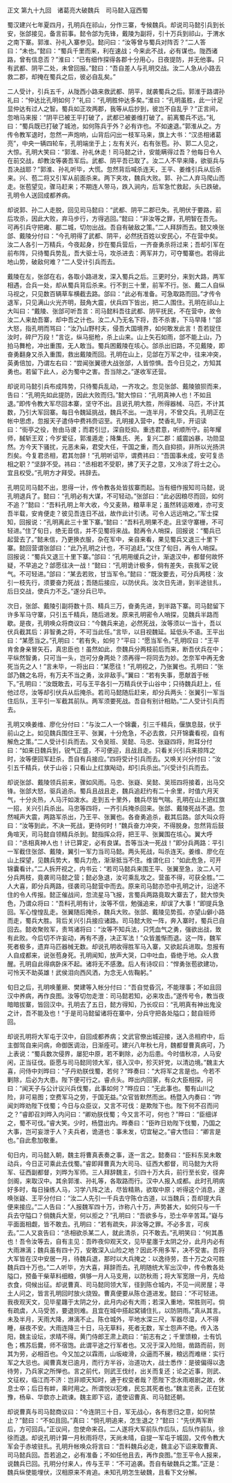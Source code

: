 正文 第九十九回　诸葛亮大破魏兵　司马懿入寇西蜀 

蜀汉建兴七年夏四月，孔明兵在祁山，分作三寨，专候魏兵。却说司马懿引兵到长安，张郃接见，备言前事。懿令郃为先锋，戴陵为副将，引十万兵到祁山，于渭水之南下寨。郭淮、孙礼入寨参见。懿问曰：“汝等曾与蜀兵对阵否？”二人答曰：“未也。”懿曰：“蜀兵千里而来，利在速战；今来此不战，必有谋也。陇西诸路，曾有信息否？”淮曰：“已有细作探得各郡十分用心，日夜提防，并无他事。只有武都、阴平二处，未曾回报。”懿曰：“吾自差人与孔明交战。汝二人急从小路去救二郡，却掩在蜀兵之后，彼必自乱矣。”

二人受计，引兵五千，从陇西小路来救武都、阴平，就袭蜀兵之后。郭淮于路谓孙礼曰：“仲达比孔明如何？”礼曰：“孔明胜仲达多矣。”淮曰：“孔明虽胜，此一计足显仲达有过人之智。蜀兵如正攻两郡，我等从后抄到，彼岂不自乱乎？”正言间，忽哨马来报：“阴平已被王平打破了，武都已被姜维打破了。前离蜀兵不远。”礼曰：“蜀兵既已打破了城池，如何陈兵于外？必有诈也。不如速退。”郭淮从之。方传令教军退时，忽然一声炮响，山背后闪出一枝军马来，旗上大书：“汉丞相诸葛亮”，中央一辆四轮车，孔明端坐于上；左有关兴，右有张苞。孙、郭二人见之，大惊。孔明大笑曰：“郭淮、孙礼休走！司马懿之计，安能瞒得过吾？他每日令人在前交战，却教汝等袭吾军后。武都、阴平吾已取了。汝二人不早来降，欲驱兵与吾决战耶？”郭淮、孙礼听毕，大慌。忽然背后喊杀连天，王平、姜维引兵从后杀来。兴、苞二将又引军从前面杀来。两下夹攻，魏兵大败。郭、孙二人弃马爬山而走。张苞望见，骤马赶来；不期连人带马，跌入涧内，后军急忙救起，头已跌破。孔明令人送回成都养病。

却说郭、孙二人走脱，回见司马懿曰：“武都、阴平二郡已失。孔明伏于要路，前后攻杀，因此大败，弃马步行，方得逃回。”懿曰：“非汝等之罪，孔明智在吾先。可再引兵守把雍、郿二城，切勿出战。吾自有破敌之策。”二人拜辞而去。懿又唤张郃、戴陵分付曰：“今孔明得了武都、阴平，必然抚百姓以安民心，不在营中矣。汝二人各引一万精兵，今夜起身，抄在蜀兵营后，一齐奋勇杀将过来；吾却引军在前布阵，只待蜀兵势乱，吾大驱士马，攻杀进去：两军并力，可夺蜀寨也。若得此地山势，破敌何难？”二人受计引兵而去。

戴陵在左，张郃在右，各取小路进发，深入蜀兵之后。三更时分，来到大路，两军相遇，合兵一处，却从蜀兵背后杀来。行不到三十里，前军不行。张、戴二人自纵马视之，只见数百辆草车横截去路。郃曰：“此必有准备。可急取路而回。”才传令退军，只见满山火光齐明，鼓角大震，伏兵四下皆出，把二人围住。孔明在祁山上大叫曰：“戴陵、张郃可听吾言：司马懿料吾往武都、阴平抚民，不在营中，故令汝二人来劫吾寨，却中吾之计也。汝二人乃无名下将，吾不杀害，下马早降！”郃大怒，指孔明而骂曰：“汝乃山野村夫，侵吾大国境界，如何敢发此言！吾若捉住汝时，碎尸万段！”言讫，纵马挺枪，杀上山来。山上矢石如雨，郃不能上山，乃拍马舞枪，冲出重围，无人敢当。蜀兵困戴陵在垓心。郃杀出旧路，不见戴陵，即奋勇翻身又杀入重围，救出戴陵而回。孔明在山上，见郃在万军之中，往来冲突，英勇倍加，乃谓左右曰：“尝闻张翼德大战张郃，人皆惊惧。吾今日见之，方知其勇也。若留下此人，必为蜀中之害。吾当除之。”遂收军还营。

却说司马懿引兵布成阵势，只待蜀兵乱动，一齐攻之。忽见张郃、戴陵狼狈而来，告曰：“孔明先如此提防，因此大败而归。”懿大惊曰：“孔明真神人也！不如且退。”即传令教大军尽回本寨，坚守不出。且说孔明大胜，所得器械、马匹，不计其数，乃引大军回寨。每日令魏延挑战，魏兵不出。一连半月，不曾交兵。孔明正在帐中思虑，忽报天子遣侍中费祎赍诏至。孔明接入营中，焚香礼毕，开诏读曰：“街亭之役，咎由马谡；而君引愆，深自贬抑。重违君意，听顺所守。前年耀师，馘斩王双；今岁爱征，郭淮遁走；降集氏、羌，复兴二郡：威震凶暴，功勋显然。方今天下骚扰，元恶未枭，君受大任，干国之重，而久自抑损，非所以光扬洪烈矣。今复君丞相，君其勿辞！”孔明听诏毕，谓费祎曰：“吾国事未成，安可复丞相之职？”坚辞不受。祎曰：“丞相若不受职，拂了天子之意，又冷淡了将士之心。宜且权受。”孔明方才拜受。祎辞去。

孔明见司马懿不出，思得一计，传令教各处皆拔寨而起。当有细作报知司马懿，说孔明退兵了。懿曰：“孔明必有大谋，不可轻动。”张郃曰：“此必因粮尽而回，如何不追？”懿曰：“吾料孔明上年大收，今又麦熟，粮草丰足；虽然转运艰难，亦可支吾半载，安肯便走？彼见吾连日不战，故作此计引诱。可令人远远哨之。”军士探知，回报说：“孔明离此三十里下寨。”懿曰：“吾料孔明果不走。且坚守寨栅，不可轻进。”住了旬日，绝无音信，并不见蜀将来战。懿再令人哨探，回报说：“蜀兵已起营去了。”懿未信，乃更换衣服，杂在军中，亲自来看，果见蜀兵又退三十里下寨。懿回营谓张郃曰：“此乃孔明之计也，不可追赶。”又住了旬日，再令人哨探。回报说：“蜀兵又退三十里下寨。”郃曰：“孔明用缓兵之计，渐退汉中，都督何故怀疑，不早追之？郃愿往决一战！”懿曰：“孔明诡计极多，倘有差失，丧我军之锐气。不可轻进。”郃曰：“某去若败，甘当军令。”懿曰：“既汝要去，可分兵两枝：汝引一枝先行，须要奋力死战；吾随后接应，以防伏兵。汝次日先进，到半途驻扎，后日交战，使兵力不乏。”遂分兵已毕。

次日，张郃、戴陵引副将数十员、精兵三万，奋勇先进，到半路下寨。司马懿留下许多军马守寨，只引五千精兵，随后进发。原来孔明密令人哨探，见魏兵半路而歇。是夜，孔明唤众将商议曰：“今魏兵来追，必然死战，汝等须以一当十，吾以伏兵截其后：非智勇之将，不可当此任。”言毕，以目视魏延。延低头不语。王平出曰：“某愿当之。”孔明曰：“若有失，如何？”平曰：“愿当军令。”孔明叹曰：“王平肯舍身亲冒矢石，真忠臣也！虽然如此，奈魏兵分两枝前后而来，断吾伏兵在中；平纵然智勇，只可当一头，岂可分身两处？须再得一将同去为妙。怎奈军中再无舍死当先之人！”言未毕，一将出曰：“某愿往！”孔明视之，乃张翼也。孔明曰：“张郃乃魏之名将，有万夫不当之勇，汝非敌手。”翼曰：“若有失事，愿献首于帐下。”孔明曰：“汝既敢去，可与王平各引一万精兵伏于山谷中；只待魏兵赶上，任他过尽，汝等却引伏兵从后掩杀。若司马懿随后赶来，却分兵两头：张翼引一军当住后队，王平引一军截其前队。两军须要死战。吾自有别计相助。”二人受计引兵而去。

孔明又唤姜维、廖化分付曰：“与汝二人一个锦囊，引三千精兵，偃旗息鼓，伏于前山之上。如见魏兵围住王平、张翼，十分危急，不必去救，只开锦囊看视，自有解危之策。”二人受计引兵而去。又令吴班、吴懿、马忠、张嶷四将，附耳分付曰：“如来日魏兵到，锐气正盛，不可便迎，且战且走。只看关兴引兵来掠阵之时，汝等便回军赶杀，吾自有兵接应。”四将受计引兵而去。又唤关兴分付曰：“汝引五千精兵，伏于山谷；只看山上红旗飐动，却引兵杀出。”兴受计引兵而去。

却说张郃、戴陵领兵前来，骤如风雨。马忠、张嶷、吴懿、吴班四将接着，出马交锋。张郃大怒，驱兵追杀。蜀兵且战且走，魏兵追赶约有二十余里，时值六月天气，十分炎热，人马汗如泼水。走到五十里外，魏兵尽皆气喘。孔明在山上把红旗一招，关兴引兵杀出。马忠等四将，一齐引兵掩杀回来。张郃、戴陵死战不退。忽然喊声大震，两路军杀出，乃王平、张翼也。各奋勇追杀，截其后路。郃大叫众将曰：“汝等到此，不决一死战，更待何时！”魏兵奋力冲突，不得脱身。忽然背后鼓角喧天，司马懿自领精兵杀到。懿指挥众将，把王平、张翼围在垓心。翼大呼曰：“丞相真神人也！计已算定，必有良谋。吾等当决一死战！”即分兵两路：平引一军截住张郃、戴陵，翼引一军力当司马懿。两头死战，叫杀连天。姜维、廖化在山上探望，见魏兵势大，蜀兵力危，渐渐抵当不住。维谓化曰：“如此危急，可开锦囊看计。”二人拆开视之，内书云：“若司马懿兵来围王平、张翼至急，汝二人可分兵两枝，竟袭司马懿之营；懿必急退，汝可乘乱攻之。营虽不得，可获全胜。”二人大喜，即分兵两路，径袭司马懿营中而去。原来司马懿亦恐中孔明之计，沿途不住的令人传报。懿正催战间，忽流星马飞报，言蜀兵两路竟取大寨去了，懿大惊失色，乃谓众将曰：“吾料孔明有计，汝等不信，勉强追来，却误了大事！”即提兵急回。军心惶惶乱走。张翼随后掩杀，魏兵大败。张郃、戴陵见势孤，亦望山僻小路而走，蜀兵大胜。背后关兴引兵接应诸路。司马懿大败一阵，奔入寨时，蜀兵已自回去。懿收聚败军，责骂诸将曰：“汝等不知兵法，只凭血气之勇，强欲出战，致有此败。今后切不许妄动，再有不遵，决正军法！”众皆羞惭而退。这一阵，魏军死者极多，遗弃马匹器械无数。却说孔明收得胜军马入寨，又欲起兵进取。忽报有人自成都来，说张苞身死。孔明闻知，放声大哭，口中吐血，昏绝于地。众人救醒。孔明自此得病卧床不起。诸将无不感激。后人有诗叹曰：“悍勇张苞欲建功，可怜天不助英雄！武侯泪向西风洒，为念无人佐鞠躬。”

旬日之后，孔明唤董厥、樊建等入帐分付曰：“吾自觉昏沉，不能理事；不如且回汉中养病，再作良图。汝等切勿走泄：司马懿若知，必来攻击。”遂传号令，教当夜暗暗拔寨，皆回汉中。孔明去了五日，懿方得知，乃长叹曰：“孔明真有神出鬼没之计，吾不能及也！”于是司马懿留诸将在寨中，分兵守把各处隘口；懿自班师回。

却说孔明将大军屯于汉中，自回成都养病；文武官僚出城迎接，送入丞相府中，后主御驾自来问病，命御医调治，日渐痊可。建兴八年秋七月，魏都督曹真病可，乃上表说：“蜀兵数次侵界，屡犯中原，若不剿除，必为后患。今时值秋凉，人马安闲，正当征伐。臣愿与司马懿同领大军，径入汉中，殄灭奸党，以清边境。”魏主大喜，问侍中刘晔曰：“子丹劝朕伐蜀，若何？”晔奏曰：“大将军之言是也。今若不剿除，后必为大患。陛下便可行之。睿点头。晔出内回家，有众大臣相探，问曰：“闻天子与公计议兴兵伐蜀，此事如何？”晔应曰：“无此事也。蜀有山川之险，非可易图；空费军马之劳，于国无益。”众官皆默然而出。杨暨入内奏曰：“昨闻刘晔劝陛下伐蜀；今日与众臣议，又言不可伐：是欺陛下也。陛下何不召而问之？”睿即召刘晔入内问曰：“卿劝朕伐蜀；今又言不可，何也？”晔曰：“臣细详之，蜀不可伐。”睿大笑。少时，杨暨出内。晔奏曰：“臣昨日劝陛下伐蜀，乃国之大事，岂可妄泄于人？夫兵者，诡道也：事未发，切宜秘之。”睿大悟曰：“卿言是也。”自此愈加敬重。

旬日内，司马懿入朝，魏主将曹真表奏之事，逐一言之。懿奏曰：“臣料东吴未敢动兵，今日正可乘此去伐蜀。”睿即拜曹真为大司马、征西大都督，司马懿为大将军、征西副都督，刘晔为军师。三人拜辞魏主，引四十万大兵，前行至长安，径奔剑阁，来取汉中。其余郭淮、孙礼等，各取路而行。汉中人报入成都。此时孔明病好多时，每日操练人马，习学八阵之法，尽皆精熟，欲取中原；听得这个消息，遂唤张嶷、王平分付曰：“汝二人先引一千兵去守陈仓古道，以当魏兵；吾却提大兵便来接应。”二人告曰：“人报魏军四十万，诈称八十万，声势甚大，如何只与一千兵去守隘口？倘魏兵大至，何以拒之？”孔明曰：“吾欲多与，恐士卒辛苦耳。”嶷与平面面相觑，皆不敢去。孔明曰：“若有疏失，非汝等之罪。不必多言，可疾去。”二人又哀告曰：“丞相欲杀某二人，就此清杀，只不敢去。”孔明笑曰：“何其愚也！吾令汝等去，自有主见：吾昨夜仰观天文，见毕星廛于太阴之分，此月内必有大雨淋漓；魏兵虽有四十万，安敢深入山险之地？因此不用多军，决不受害。吾将大军皆在汉中安居一月，待魏兵退，那时以大兵掩之：以逸待劳，吾十万之众可胜魏兵四十万也。”二人听毕，方大喜，拜辞而去。孔明随统大军出汉中，传令教各处隘口，预备干柴草料细粮，俱够一月人马支用，以防秋雨；将大军宽限一月，先给衣食，伺候出征。却说曹真、司马懿同领大军，径到陈仓城内，不见一间房屋；寻土人问之，皆言孔明回时放火烧毁。曹真便要从陈仓道进发。懿曰：“不可轻进。我夜观天文，见毕星躔于太阴之分，此月内必有大雨；若深入重地，常胜则可。倘有疏虞，人马受苦，要退则难。且宜在城中搭起窝铺住扎，以防阴雨。”真从其言。未及半月，天雨大降，淋漓不止。陈仓城外，平地水深三尺，军器尽湿，人不得睡，昼夜不安。大雨连降三十日，马无草料，死者无数，军士怨声不绝。传入洛阳，魏主设坛，求晴不得。黄门侍郎王肃上疏曰：“前志有之；千里馈粮，士有饥色；樵苏后爨，师不宿饱。此谓平途之行军者也。又况于深入险阻，凿路而前，则其为劳，必相百也。今又加之以霖雨，山坂峻滑，众逼而不展，粮远而难继：实行军之大忌也。闻曹真发已逾月，而行方半谷，治道功大，战士悉作：是彼偏得以逸待劳，乃兵家之所惮也。言之前代，则武王伐纣，出关而复还；论之近事，则武、文征权，临江而不济：岂非顺天知时，通于权变者哉？愿陛下念水雨艰剧之故，休息士卒；后日有衅，乘时用之。所谓悦以犯难，民忘其死者也。”魏主览表，正在犹豫，杨阜、华歆亦上疏谏。魏主即下诏，遣使诏曹真、司马懿还朝。

却说曹真与司马懿商议曰：“今连阴三十日，军无战心，各有思归之意，如何禁止？”懿曰：“不如且回。”真曰：“倘孔明追来，怎生退之？”懿曰：“先伏两军断后，方可回兵。”正议间，忽使命来召。二人遂将大军前队作后队，后队作前队，徐徐而退。却说孔明计算一月秋雨将尽，天尚未晴，自提一军屯于城固，又传令教大军会于赤坡驻扎。孔明升帐唤众将言曰：“吾料魏兵必走，魏主必下诏来取曹真、司马懿兵回。吾若追之，必有准备；不如任他且去，再作良图。”忽王平令人报来，说魏兵已回。孔明分付来人，传与王平：“不可追袭。吾自有破魏兵之策。”正是：魏兵纵使能埋伏，汉相原来不肯追。未知孔明怎生破魏，且看下文分解。

